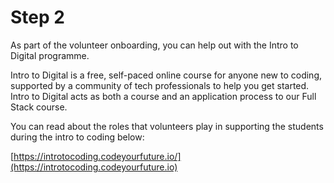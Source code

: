 # Step 2

As part of the volunteer onboarding, you can help out with the Intro to Digital programme.

Intro to Digital is a free, self-paced online course for anyone new to coding, supported by a community of tech professionals to help you get started. Intro to Digital acts as both a course and an application process to our Full Stack course.

You can read about the roles that volunteers play in supporting the students during the intro to coding below:

[https://introtocoding.codeyourfuture.io/](https://introtocoding.codeyourfuture.io)
